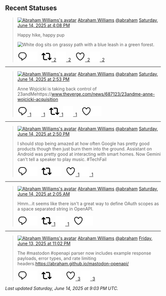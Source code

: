 ## Recent Statuses

> <a href="https://indieweb.social/@abraham"><img alt="Abraham Williams's avatar" src="https://cdn.masto.host/indiewebsocial/accounts/avatars/109/292/540/382/343/163/original/d00f2e03ce9c85b1.jpg" height="24" width="24" ></a> [Abraham Williams](https://indieweb.social/@abraham) [@abraham](https://indieweb.social/@abraham) [Saturday, June 14, 2025 at 4:08 PM](https://indieweb.social/@abraham/114682582255490096)
>
> Happy hike, happy pup
>
> ![White dog sits on grassy path with a blue leash in a green forest.](https://cdn.masto.host/indiewebsocial/media_attachments/files/114/682/582/111/489/630/original/4e227d41c2e8bee0.jpg)
>
> [![Reply](./images/reply_light.svg#gh-light-mode-only "Reply")](https://indieweb.social/@abraham/114682582255490096#gh-light-mode-only)[![Reply](./images/reply.svg#gh-dark-mode-only "Reply")](https://indieweb.social/@abraham/114682582255490096#gh-dark-mode-only)&emsp;[![Boost](./images/retweet_light.svg#gh-light-mode-only "Boost")&ensp;2](https://indieweb.social/@abraham/114682582255490096#gh-light-mode-only)[![Boost](./images/retweet.svg#gh-dark-mode-only "Boost")&ensp;2](https://indieweb.social/@abraham/114682582255490096#gh-dark-mode-only)&emsp;[![Favorite](./images/like_light.svg#gh-light-mode-only "Favorite")&ensp;2](https://indieweb.social/@abraham/114682582255490096#gh-light-mode-only)[![Favorite](./images/like.svg#gh-dark-mode-only "Favorite")&ensp;2](https://indieweb.social/@abraham/114682582255490096#gh-dark-mode-only)


---

> <a href="https://indieweb.social/@abraham"><img alt="Abraham Williams's avatar" src="https://cdn.masto.host/indiewebsocial/accounts/avatars/109/292/540/382/343/163/original/d00f2e03ce9c85b1.jpg" height="24" width="24" ></a> [Abraham Williams](https://indieweb.social/@abraham) [@abraham](https://indieweb.social/@abraham) [Saturday, June 14, 2025 at 2:53 PM](https://indieweb.social/@abraham/114682287651034722)
>
> Anne Wojcicki is taking back control of 23andMehttps://www.theverge.com/news/687123/23andme-anne-wojcicki-acquisition
>
> [![Reply](./images/reply_light.svg#gh-light-mode-only "Reply")&ensp;1](https://indieweb.social/@abraham/114682287651034722#gh-light-mode-only)[![Reply](./images/reply.svg#gh-dark-mode-only "Reply")&ensp;1](https://indieweb.social/@abraham/114682287651034722#gh-dark-mode-only)&emsp;[![Boost](./images/retweet_light.svg#gh-light-mode-only "Boost")&ensp;1](https://indieweb.social/@abraham/114682287651034722#gh-light-mode-only)[![Boost](./images/retweet.svg#gh-dark-mode-only "Boost")&ensp;1](https://indieweb.social/@abraham/114682287651034722#gh-dark-mode-only)&emsp;[![Favorite](./images/like_light.svg#gh-light-mode-only "Favorite")](https://indieweb.social/@abraham/114682287651034722#gh-light-mode-only)[![Favorite](./images/like.svg#gh-dark-mode-only "Favorite")](https://indieweb.social/@abraham/114682287651034722#gh-dark-mode-only)


---

> <a href="https://indieweb.social/@abraham"><img alt="Abraham Williams's avatar" src="https://cdn.masto.host/indiewebsocial/accounts/avatars/109/292/540/382/343/163/original/d00f2e03ce9c85b1.jpg" height="24" width="24" ></a> [Abraham Williams](https://indieweb.social/@abraham) [@abraham](https://indieweb.social/@abraham) [Saturday, June 14, 2025 at 2:50 PM](https://indieweb.social/@abraham/114682272367710015)
>
> I should stop being amazed at how often Google has pretty good products though then just burn them into the ground. Assistant on Android was pretty good at interacting with smart homes. Now Gemini can&#39;t tell a speaker to play music. #TechFail
>
> [![Reply](./images/reply_light.svg#gh-light-mode-only "Reply")](https://indieweb.social/@abraham/114682272367710015#gh-light-mode-only)[![Reply](./images/reply.svg#gh-dark-mode-only "Reply")](https://indieweb.social/@abraham/114682272367710015#gh-dark-mode-only)&emsp;[![Boost](./images/retweet_light.svg#gh-light-mode-only "Boost")](https://indieweb.social/@abraham/114682272367710015#gh-light-mode-only)[![Boost](./images/retweet.svg#gh-dark-mode-only "Boost")](https://indieweb.social/@abraham/114682272367710015#gh-dark-mode-only)&emsp;[![Favorite](./images/like_light.svg#gh-light-mode-only "Favorite")&ensp;1](https://indieweb.social/@abraham/114682272367710015#gh-light-mode-only)[![Favorite](./images/like.svg#gh-dark-mode-only "Favorite")&ensp;1](https://indieweb.social/@abraham/114682272367710015#gh-dark-mode-only)


---

> <a href="https://indieweb.social/@abraham"><img alt="Abraham Williams's avatar" src="https://cdn.masto.host/indiewebsocial/accounts/avatars/109/292/540/382/343/163/original/d00f2e03ce9c85b1.jpg" height="24" width="24" ></a> [Abraham Williams](https://indieweb.social/@abraham) [@abraham](https://indieweb.social/@abraham) [Saturday, June 14, 2025 at 2:05 AM](https://indieweb.social/@abraham/114679265554963460)
>
> Hmm...it seems like there isn&#39;t a great way to define OAuth scopes as a space separated string in OpenAPI.
>
> [![Reply](./images/reply_light.svg#gh-light-mode-only "Reply")](https://indieweb.social/@abraham/114679265554963460#gh-light-mode-only)[![Reply](./images/reply.svg#gh-dark-mode-only "Reply")](https://indieweb.social/@abraham/114679265554963460#gh-dark-mode-only)&emsp;[![Boost](./images/retweet_light.svg#gh-light-mode-only "Boost")&ensp;1](https://indieweb.social/@abraham/114679265554963460#gh-light-mode-only)[![Boost](./images/retweet.svg#gh-dark-mode-only "Boost")&ensp;1](https://indieweb.social/@abraham/114679265554963460#gh-dark-mode-only)&emsp;[![Favorite](./images/like_light.svg#gh-light-mode-only "Favorite")](https://indieweb.social/@abraham/114679265554963460#gh-light-mode-only)[![Favorite](./images/like.svg#gh-dark-mode-only "Favorite")](https://indieweb.social/@abraham/114679265554963460#gh-dark-mode-only)


---

> <a href="https://indieweb.social/@abraham"><img alt="Abraham Williams's avatar" src="https://cdn.masto.host/indiewebsocial/accounts/avatars/109/292/540/382/343/163/original/d00f2e03ce9c85b1.jpg" height="24" width="24" ></a> [Abraham Williams](https://indieweb.social/@abraham) [@abraham](https://indieweb.social/@abraham) [Friday, June 13, 2025 at 11:02 PM](https://indieweb.social/@abraham/114678545733381098)
>
> The #mastodon #openapi parser now includes example response payloads, error types, and rate limiting headers.https://abraham.github.io/mastodon-openapi/
>
> [![Reply](./images/reply_light.svg#gh-light-mode-only "Reply")](https://indieweb.social/@abraham/114678545733381098#gh-light-mode-only)[![Reply](./images/reply.svg#gh-dark-mode-only "Reply")](https://indieweb.social/@abraham/114678545733381098#gh-dark-mode-only)&emsp;[![Boost](./images/retweet_light.svg#gh-light-mode-only "Boost")](https://indieweb.social/@abraham/114678545733381098#gh-light-mode-only)[![Boost](./images/retweet.svg#gh-dark-mode-only "Boost")](https://indieweb.social/@abraham/114678545733381098#gh-dark-mode-only)&emsp;[![Favorite](./images/like_light.svg#gh-light-mode-only "Favorite")&ensp;3](https://indieweb.social/@abraham/114678545733381098#gh-light-mode-only)[![Favorite](./images/like.svg#gh-dark-mode-only "Favorite")&ensp;3](https://indieweb.social/@abraham/114678545733381098#gh-dark-mode-only)


_Last updated Saturday, June 14, 2025 at 9:03 PM UTC._

